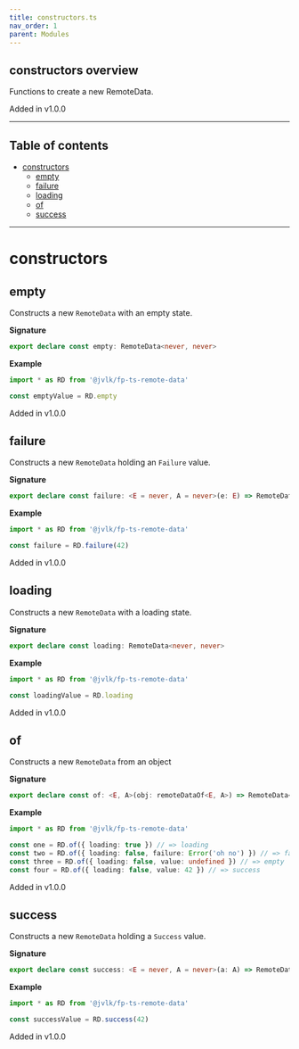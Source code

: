 ```yaml
---
title: constructors.ts
nav_order: 1
parent: Modules
---
```


## constructors overview

Functions to create a new RemoteData.

Added in v1.0.0

---

<h2 class="text-delta">Table of contents</h2>

- [constructors](#constructors)
  - [empty](#empty)
  - [failure](#failure)
  - [loading](#loading)
  - [of](#of)
  - [success](#success)

---

# constructors

## empty

Constructs a new `RemoteData` with an empty state.

**Signature**

```ts
export declare const empty: RemoteData<never, never>
```

**Example**

```ts
import * as RD from '@jvlk/fp-ts-remote-data'

const emptyValue = RD.empty
```

Added in v1.0.0

## failure

Constructs a new `RemoteData` holding an `Failure` value.

**Signature**

```ts
export declare const failure: <E = never, A = never>(e: E) => RemoteData<E, A>
```

**Example**

```ts
import * as RD from '@jvlk/fp-ts-remote-data'

const failure = RD.failure(42)
```

Added in v1.0.0

## loading

Constructs a new `RemoteData` with a loading state.

**Signature**

```ts
export declare const loading: RemoteData<never, never>
```

**Example**

```ts
import * as RD from '@jvlk/fp-ts-remote-data'

const loadingValue = RD.loading
```

Added in v1.0.0

## of

Constructs a new `RemoteData` from an object

**Signature**

```ts
export declare const of: <E, A>(obj: remoteDataOf<E, A>) => RemoteData<E, A>
```

**Example**

```ts
import * as RD from '@jvlk/fp-ts-remote-data'

const one = RD.of({ loading: true }) // => loading
const two = RD.of({ loading: false, failure: Error('oh no') }) // => failure
const three = RD.of({ loading: false, value: undefined }) // => empty
const four = RD.of({ loading: false, value: 42 }) // => success
```

Added in v1.0.0

## success

Constructs a new `RemoteData` holding a `Success` value.

**Signature**

```ts
export declare const success: <E = never, A = never>(a: A) => RemoteData<E, A>
```

**Example**

```ts
import * as RD from '@jvlk/fp-ts-remote-data'

const successValue = RD.success(42)
```

Added in v1.0.0
